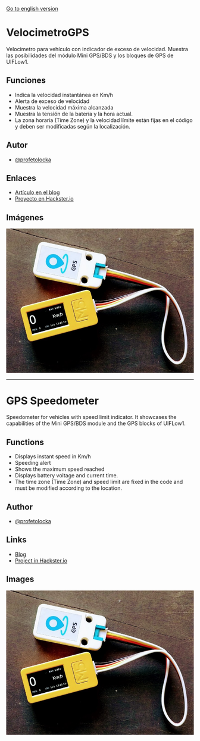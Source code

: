 [Go to english version](#GPS-Speedometer)

# VelocimetroGPS

Velocimetro para vehículo con indicador de exceso de velocidad.
Muestra las posibilidades del módulo Mini GPS/BDS y los bloques de GPS de UIFLow1.

## Funciones

- Indica la velocidad instantánea en Km/h
- Alerta de exceso de velocidad
- Muestra la velocidad máxima alcanzada
- Muestra la tensión de la batería y la hora actual.
- La zona horaria (Time Zone) y la velocidad límite están fijas en el código y deben ser modificadas según la localización.

## Autor

- [@profetolocka](https://github.com/profetolocka)

## Enlaces

- [Artículo en el blog](https://www.profetolocka.com.ar/2024/05/27/velocimetro-gps-con-m5stick-y-uiflow/)
- [Proyecto en Hackster.io](https://www.hackster.io/etolocka/gps-speedometer-with-m5stick-and-uiflow-578a9c)

## Imágenes

![En funcionamiento](https://github.com/profetolocka/M5Stick-UIFlow1/blob/main/VelocimetroGPS/velocimetro1.jpg)

---

# GPS Speedometer

Speedometer for vehicles with speed limit indicator.
It showcases the capabilities of the Mini GPS/BDS module and the GPS blocks of UIFLow1.

## Functions

- Displays instant speed in Km/h
- Speeding alert
- Shows the maximum speed reached
- Displays battery voltage and current time.
- The time zone (Time Zone) and speed limit are fixed in the code and must be modified according to the location.


## Author

- [@profetolocka](https://github.com/profetolocka)

## Links

- [Blog](https://www.profetolocka.com.ar/2024/05/27/velocimetro-gps-con-m5stick-y-uiflow/)
- [Project in Hackster.io](https://www.hackster.io/etolocka/gps-speedometer-with-m5stick-and-uiflow-578a9c)

## Images

![En funcionamiento](https://github.com/profetolocka/M5Stick-UIFlow1/blob/main/VelocimetroGPS/velocimetro1.jpg)


